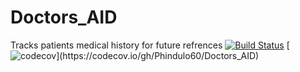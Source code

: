 # Doctors_AID

Tracks patients medical history for future refrences
[![Build Status](https://travis-ci.com/baloB99/Doctors_AID.svg?branch=master)](https://travis-ci.com/baloB99/Doctors_AID)
[![codecov](https://codecov.io/gh/Phindulo60/Doctors_AID/branch/master/graph/badge.svg?CODECOV_TOKEN='a834904b-703d-4957-a142-f1ba7bb47edd')](https://codecov.io/gh/Phindulo60/Doctors_AID)
